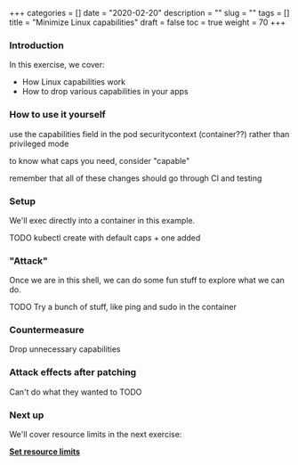 +++
categories = []
date = "2020-02-20"
description = ""
slug = ""
tags = []
title = "Minimize Linux capabilities"
draft = false
toc = true
weight = 70
+++

### Introduction
In this exercise, we cover:

 - How Linux capabilities work
 - How to drop various capabilities in your apps

### How to use it yourself
use the capabilities field in the pod securitycontext (container??) rather than privileged mode

to know what caps you need, consider "capable"

remember that all of these changes should go through CI and testing

### Setup
We'll exec directly into a container in this example.

TODO kubectl create with default caps + one added

### "Attack"
Once we are in this shell, we can do some fun stuff to explore what we can do.

TODO Try a bunch of stuff, like ping and sudo in the container

### Countermeasure
Drop unnecessary capabilities

### Attack effects after patching
Can't do what they wanted to
TODO

### Next up
We'll cover resource limits in the next exercise:

[**Set resource limits**](../80-limits)
